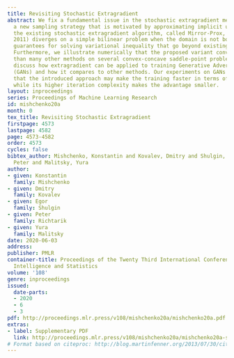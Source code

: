```yaml
---
title: Revisiting Stochastic Extragradient
abstract: We fix a fundamental issue in the stochastic extragradient method by providing
  a new sampling strategy that is motivated by approximating implicit updates. Since
  the existing stochastic extragradient algorithm, called Mirror-Prox, of (Juditsky,
  2011) diverges on a simple bilinear problem when the domain is not bounded, we prove
  guarantees for solving variational inequality that go beyond existing settings.
  Furthermore, we illustrate numerically that the proposed variant converges faster
  than many other methods on several convex-concave saddle-point problems. We also
  discuss how extragradient can be applied to training Generative Adversarial Networks
  (GANs) and how it compares to other methods. Our experiments on GANs demonstrate
  that the introduced approach may make the training faster in terms of data passes,
  while its higher iteration complexity makes the advantage smaller.
layout: inproceedings
series: Proceedings of Machine Learning Research
id: mishchenko20a
month: 0
tex_title: Revisiting Stochastic Extragradient
firstpage: 4573
lastpage: 4582
page: 4573-4582
order: 4573
cycles: false
bibtex_author: Mishchenko, Konstantin and Kovalev, Dmitry and Shulgin, Egor and Richtarik,
  Peter and Malitsky, Yura
author:
- given: Konstantin
  family: Mishchenko
- given: Dmitry
  family: Kovalev
- given: Egor
  family: Shulgin
- given: Peter
  family: Richtarik
- given: Yura
  family: Malitsky
date: 2020-06-03
address: 
publisher: PMLR
container-title: Proceedings of the Twenty Third International Conference on Artificial
  Intelligence and Statistics
volume: '108'
genre: inproceedings
issued:
  date-parts:
  - 2020
  - 6
  - 3
pdf: http://proceedings.mlr.press/v108/mishchenko20a/mishchenko20a.pdf
extras:
- label: Supplementary PDF
  link: http://proceedings.mlr.press/v108/mishchenko20a/mishchenko20a-supp.pdf
# Format based on citeproc: http://blog.martinfenner.org/2013/07/30/citeproc-yaml-for-bibliographies/
---
```

